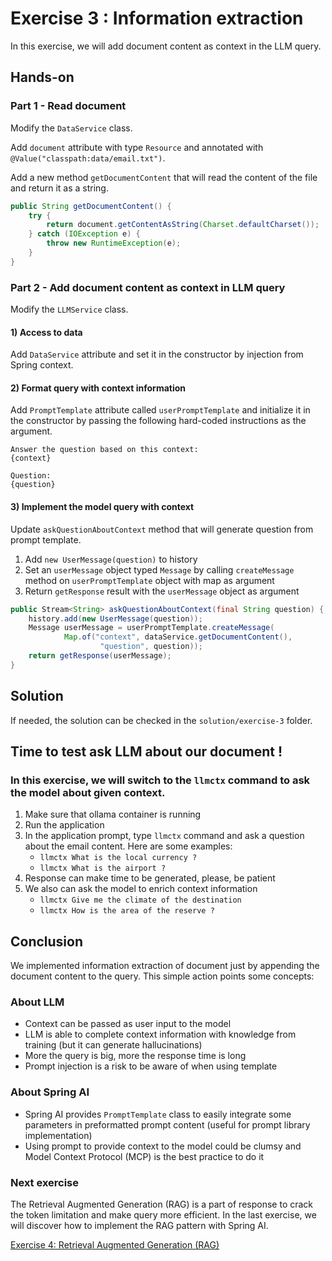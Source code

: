 # Exercise 3 : Information extraction

In this exercise, we will add document content as context in the LLM query.

## Hands-on

### Part 1 - Read document

Modify the `DataService` class.

Add `document` attribute with type `Resource` and annotated with `@Value("classpath:data/email.txt")`.

Add a new method `getDocumentContent` that will read the content of the file and return it as a string.

```java
public String getDocumentContent() {
    try {
        return document.getContentAsString(Charset.defaultCharset());
    } catch (IOException e) {
        throw new RuntimeException(e);
    }
}
```

### Part 2 - Add document content as context in LLM query

Modify the `LLMService` class.

#### 1) Access to data

Add `DataService` attribute and set it in the constructor by injection from Spring context.

#### 2) Format query with context information

Add `PromptTemplate` attribute called `userPromptTemplate` and initialize it in the constructor by passing the following hard-coded instructions as the argument.

```
Answer the question based on this context: 
{context}

Question: 
{question}
```

#### 3) Implement the model query with context

Update `askQuestionAboutContext` method that will generate question from prompt template.

1. Add `new UserMessage(question)` to history
2. Set an `userMessage` object typed `Message` by calling `createMessage` method on `userPromptTemplate` object with map as argument
3. Return `getResponse` result with the `userMessage` object as argument

```java
public Stream<String> askQuestionAboutContext(final String question) {
    history.add(new UserMessage(question));
    Message userMessage = userPromptTemplate.createMessage(
            Map.of("context", dataService.getDocumentContent(),
                    "question", question));
    return getResponse(userMessage);
}
```

## Solution

If needed, the solution can be checked in the `solution/exercise-3` folder.

## Time to test ask LLM about our document !

### In this exercise, we will switch to the `llmctx` command to ask the model about given context.

1. Make sure that ollama container is running
2. Run the application
3. In the application prompt, type `llmctx` command and ask a question about the email content. Here are some examples:
   - `llmctx What is the local currency ?`
   - `llmctx What is the airport ?`
4. Response can make time to be generated, please, be patient
5. We also can ask the model to enrich context information
   - `llmctx Give me the climate of the destination`
   - `llmctx How is the area of the reserve ?`

## Conclusion

We implemented information extraction of document just by appending the document content to the query.
This simple action points some concepts:

### About LLM

- Context can be passed as user input to the model
- LLM is able to complete context information with knowledge from training (but it can generate hallucinations)
- More the query is big, more the response time is long
- Prompt injection is a risk to be aware of when using template

### About Spring AI

- Spring AI provides `PromptTemplate` class to easily integrate some parameters in preformatted prompt content (useful for prompt library implementation)
- Using prompt to provide context to the model could be clumsy and Model Context Protocol (MCP) is the best practice to do it

### Next exercise

The Retrieval Augmented Generation (RAG) is a part of response to crack the token limitation and make query more efficient.
In the last exercise, we will discover how to implement the RAG pattern with Spring AI.

[Exercise 4: Retrieval Augmented Generation (RAG)](exercise-4.md)